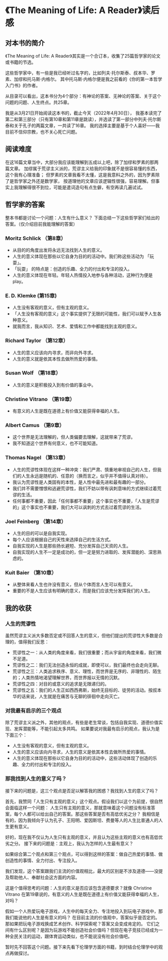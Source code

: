 # 《The Meaning of Life: A Reader》读后感

## 对本书的简介

《The Meaning of Life: A Reader》其实是一个合订本，收集了25篇哲学家的论文或书籍的节选。

这些哲学家中，有一些是我已经听过名字的，比如列夫·托尔斯泰、叔本华、罗素、加缪和托马斯·内格尔。
其中托马斯·内格尔便是我之前看的《你的第一本哲学入门书》的作者。

从目录可以看出，这本书分为4个部分：有神论的答案、无神论的答案、关于这个问题的问题、人生终点。共25章。

我是从3月21日开始阅读这本书的，截止今天（2022年4月30日），
我基本读完了第二和第三部分（只有第10章和第11章是跳读），并选读了第一部分中列夫·托尔斯泰和关于孔子的两篇文章，一共读了16章。
我的选择主要是基于个人喜好——我目前不信仰宗教，也不关心死亡问题。

## 阅读难度

在这16篇文章当中，大部分我应该能理解到五成以上吧，除了加缪和罗素的那两篇文章。
加缪属于荒谬主义派的，荒谬主义给我的印象就不是很容易懂的东西，这个我有心理准备；
但罗素的文章我看不太懂，这是我意料之外的，因为罗素除了是哲学家之外还是数学家，
按道理他的文章应该逻辑性很强，容易理解。但事实上我理解得很不到位，可能是遣词造句有点生僻，有空再读几遍试试。

## 哲学家的答案

整本书都是讨论一个问题：人生有什么意义？
下面总结一下这些哲学家们给出的答案。（仅介绍目前我能理解的答案）

### Moritz Schlick （第8章）

- 从目的的角度出发将永远无法找到人生的意义。
- 人生的意义体现在那些以它自身为目的的活动中。我们称这些活动为 「玩耍」。
- 「玩耍」 的特点是：创造的乐趣、全力的付出和专注的投入。
- 人生的意义体现在年轻。年轻人热情投入地参与各种活动，这种行为便是 play。

### E. D. Klemke (第15章)

- 人生没有客观的意义，但有主观的意义。
- 「人生没有客观的意义」这个事实提供了无限的可能性，我们可以赋予人生各种意义。
- 就我而言，我从知识、艺术、爱情和工作中都能找到主观的意义。

### Richard Taylor （第12章）

- 人生的意义应该向内寻求，而非向外寻求。
- 人生的意义就是依其本性去做所热爱的事情。

### Susan Wolf （第18章）

- 人生的意义是积极投入到有价值的事业中。

### Christine Vitrano （第19章）

- 有意义的人生是既在道德上有价值又能获得幸福的人生。

### Albert Camus （第9章）

- 这个世界是无法理解的，但人类偏要去理解，这就带来了荒谬。
- 我不知道这个世界有何意义，也不可能知道。

### Thomas Nagel （第13章）

- 人生的荒谬性体现在这样一种冲突：我们严肃、慎重地审视自己的人生，但我们的人生永远是随机的、任意的（换而言之，似乎并不值得认真对待）。
- 我认为荒谬性是人类固有的本性，是人性中最先进和最有趣的一部分。
- 我们并不需要憎恨和逃避荒谬性，我们不妨以带有讽刺意味的方式继续过着荒谬的生活。
- 任何事都不重要，因此「任何事都不重要」这个事实也不重要，「人生是荒谬的」这个事实也不重要，我们大可以讽刺的方式去过着荒谬的生活。

### Joel Feinberg （第14章）

- 人生的目的可以是自我实现。
- 每个人应该根据自己的天性来选择自己的生活方式。
- 自我实现的人生是那些扬长避短、充分发挥自己天资的人生。
- 自我实现的人生不一定是成功的，但一定是努力进取的、发挥潜能的、深思熟虑的。

### Kuit Baier （第10章）

- 从整体来看人生也许没有意义，但从个体而言人生可以有意义。
- 重要的不是人生应该有明确的意义，而是我们应该充分发挥我们的人生。

## 我的收获

### 人生的荒谬性

虽然荒谬主义派大多数否定或不回答人生的意义，但他们提出的荒谬性大多数是合理的，值得我们反思：

- 荒谬性之一：从人类的角度来看，我们很重要；而从宇宙的角度来看，我们微不足道。
- 荒谬性之二：我们无法创造永恒的成就，即使可以，我们最终也会走向无聊。
- 荒谬性之三：人类追求秩序、意义、理性，而世界是无序的、非理性的、陌生的；人类热情地渴望理解世界，而世界报以无情的沉默。
- 荒谬性之四：对目的或意义的追求是无限递归的。
- 荒谬性之五：我们的人生正如西西弗斯，始终无目标的、徒劳的活动。按叔本华的话来说，人生就是在痛苦与无聊的徘徊中走向灭亡。

### 对我最有启示的三个观点

除了荒谬主义派之外，其他的观点，有些是老生常谈，包括自我实现、道德价值实现、发挥潜能等，不能引起太多共鸣。
如果要说对我最有启示的观点，我认为是下面三个：

- 人生没有客观的意义，但有主观的意义。
- 人生的意义应该向内寻求，人生的意义是依其本性去做所热爱的事情。
- 人生的意义体现在那些以它自身为目的的活动中，这些活动体现了创造的乐趣、全力的付出和专注的投入。

### 那我找到人生的意义了吗？

接下来的问题是，这三个观点是否足以解答我的困惑？我找到人生的意义了吗？

首先，我赞同「人生只有主观的意义」这个观点。假设我们以这个为前提，很自然会面临这样一个问题：
人生只有主观的意义，那就意味着这个问题没有标准答案，每个人都可以给出自己的答案。那这些答案是否有高低优劣之分？
我相信是有的，因为我倾向于认为孔子、王阳明、爱因斯坦、费曼等人的人生比普通人的人生更有意义。

好的，现在我不仅认为人生只有主观的意义，并且认为这些主观的意义也有高低优劣之分。
接下来的问题是：主观上，我认为怎样的人生最有意义？

如果综合第二个观点和第三个观点，可以得到这样的答案：做自己热爱的事情、做创造性的事情、全力付出、专注投入。

我们发现，这个答案跟我们主流的价值观相比，最大的区别是不涉及道德——没提及帮助他人、奉献社会这方面的内容。

这是个值得思考的问题：人生的意义是否应该包含道德要求？就像 Christine Vitrano 在第19章说的，有意义的人生是既在道德上有价值又能获得幸福的人生，对吗？

假如一个人热爱玩电子游戏，人生中的每天全力、专注地投入到玩电子游戏中，那我们能说他的人生是有意义的吗？
在目前主流的价值观中，答案似乎是否定的。那如果把玩电子游戏换成艺术创作、科学探索呢？答案又会变成肯定的。
它们之间有什么区别呢？是因为玩游戏不能创造社会价值吗？但现在电子竞技已经成为一种全民关注的运动，跟体育运动类似，也不能说没有社会价值吧。

暂时先不回答这个问题。接下来先看下伦理学方面的书籍，到时结合伦理学中的观点再做探讨。
